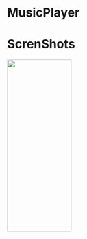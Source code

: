 # MusicPlayer
# ScrenShots
<img src="https://img14.360buyimg.com/ddimg/jfs/t1/169568/27/22560/534547/6180cad6Ef97f783d/eb7a662d45fe753d.jpg" width="150px" height="400px">
